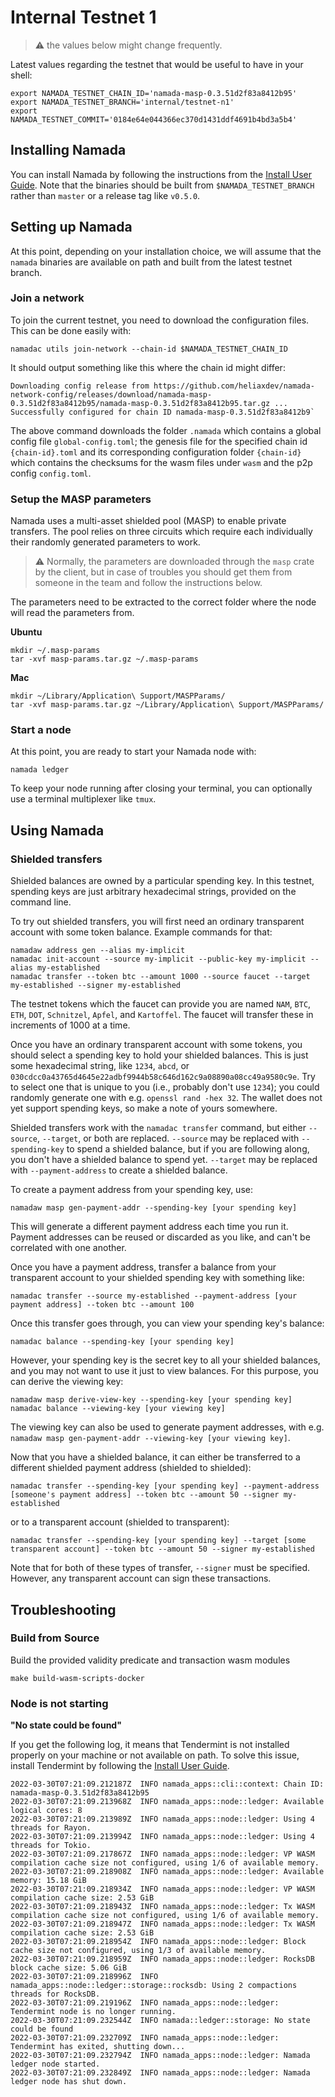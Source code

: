 # Internal Testnet 1

>⚠️ the values below might change frequently.

Latest values regarding the testnet that would be useful to have in your shell:

```shell
export NAMADA_TESTNET_CHAIN_ID='namada-masp-0.3.51d2f83a8412b95'
export NAMADA_TESTNET_BRANCH='internal/testnet-n1'
export NAMADA_TESTNET_COMMIT='0184e64e044366ec370d1431ddf4691b4bd3a5b4'
```

## Installing Namada

You can install Namada by following the instructions from the [Install User Guide](../user-guide/install.md). Note that the binaries should be built from `$NAMADA_TESTNET_BRANCH` rather than `master` or a release tag like `v0.5.0`.

## Setting up Namada

At this point, depending on your installation choice, we will assume that the `namada` binaries are available on path and built from the latest testnet branch.

### Join a network

To join the current testnet, you need to download the configuration files. This can be done easily with:

```shell
namadac utils join-network --chain-id $NAMADA_TESTNET_CHAIN_ID
```

It should output something like this where the chain id might differ:

```shell
Downloading config release from https://github.com/heliaxdev/namada-network-config/releases/download/namada-masp-0.3.51d2f83a8412b95/namada-masp-0.3.51d2f83a8412b95.tar.gz ...
Successfully configured for chain ID namada-masp-0.3.51d2f83a8412b9`
```

The above command downloads the folder `.namada` which contains a global config file `global-config.toml`; the genesis file for the specified chain id `{chain-id}.toml` and its corresponding configuration folder `{chain-id}` which contains the checksums for the wasm files under `wasm` and the p2p config `config.toml`.

### Setup the MASP parameters

Namada uses a multi-asset shielded pool (MASP) to enable private transfers. The pool relies on three circuits which require each individually their randomly generated parameters to work.

>⚠️ Normally, the parameters are downloaded through the `masp` crate by the client, but in case of troubles you should get them from someone in the team and follow the instructions below.

<!-- You can download the parameters with:
```shell
[command]
``` -->

The parameters need to be extracted to the correct folder where the node will read the parameters from.

**Ubuntu**

```shell
mkdir ~/.masp-params
tar -xvf masp-params.tar.gz ~/.masp-params
```

**Mac**

```shell
mkdir ~/Library/Application\ Support/MASPParams/
tar -xvf masp-params.tar.gz ~/Library/Application\ Support/MASPParams/
```

### Start a node

At this point, you are ready to start your Namada node with:

```shell
namada ledger
```

To keep your node running after closing your terminal, you can optionally use a terminal multiplexer like `tmux`.

## Using Namada

### Shielded transfers

Shielded balances are owned by a particular spending key. In this
testnet, spending keys are just arbitrary hexadecimal strings, provided
on the command line.

To try out shielded transfers, you will first need an ordinary
transparent account with some token balance. Example commands for that:

```
namadaw address gen --alias my-implicit
namadac init-account --source my-implicit --public-key my-implicit --alias my-established
namadac transfer --token btc --amount 1000 --source faucet --target my-established --signer my-established
```

The testnet tokens which the faucet can provide you are named `NAM`,
`BTC`, `ETH`, `DOT`, `Schnitzel`, `Apfel`, and `Kartoffel`. The faucet
will transfer these in increments of 1000 at a time.

Once you have an ordinary transparent account with some tokens, you
should select a spending key to hold your shielded balances. This is
just some hexadecimal string, like `1234`, `abcd`, or
`030cdcc0a43765d4645e22adbf9944b58c646d162c9a08890a08cc49a9580c9e`. Try
to select one that is unique to you (i.e., probably don't use `1234`);
you could randomly generate one with e.g. `openssl rand -hex 32`. The
wallet does not yet support spending keys, so make a note of yours
somewhere.

Shielded transfers work with the `namadac transfer` command, but either
`--source`, `--target`, or both are replaced. `--source` may be replaced
with `--spending-key` to spend a shielded balance, but if you are
following along, you don't have a shielded balance to spend yet.
`--target` may be replaced with `--payment-address` to create a shielded
balance.

To create a payment address from your spending key, use:

```shell
namadaw masp gen-payment-addr --spending-key [your spending key]
```

This will generate a different payment address each time you run it.
Payment addresses can be reused or discarded as you like, and can't be
correlated with one another.

Once you have a payment address, transfer a balance from your
transparent account to your shielded spending key with something like:

```shell
namadac transfer --source my-established --payment-address [your payment address] --token btc --amount 100
```

Once this transfer goes through, you can view your spending key's
balance:

```shell
namadac balance --spending-key [your spending key]
```

However, your spending key is the secret key to all your shielded
balances, and you may not want to use it just to view balances. For this
purpose, you can derive the viewing key:

```shell
namadaw masp derive-view-key --spending-key [your spending key]
namadac balance --viewing-key [your viewing key]
```

The viewing key can also be used to generate payment addresses, with
e.g. `namadaw masp gen-payment-addr --viewing-key [your viewing key]`.

Now that you have a shielded balance, it can either be transferred to a
different shielded payment address (shielded to shielded):

```shell
namadac transfer --spending-key [your spending key] --payment-address [someone's payment address] --token btc --amount 50 --signer my-established
```

or to a transparent account (shielded to transparent):

```shell
namadac transfer --spending-key [your spending key] --target [some transparent account] --token btc --amount 50 --signer my-established
```

Note that for both of these types of transfer, `--signer` must be
specified. However, any transparent account can sign these transactions.

## Troubleshooting

### Build from Source

Build the provided validity predicate and transaction wasm modules

```shell
make build-wasm-scripts-docker
```

### Node is not starting

**"No state could be found"**

If you get the following log, it means that Tendermint is not installed properly on your machine or not available on path. To solve this issue, install Tendermint by following the [Install User Guide](../user-guide/install.md).

```shell
2022-03-30T07:21:09.212187Z  INFO namada_apps::cli::context: Chain ID: namada-masp-0.3.51d2f83a8412b95
2022-03-30T07:21:09.213968Z  INFO namada_apps::node::ledger: Available logical cores: 8
2022-03-30T07:21:09.213989Z  INFO namada_apps::node::ledger: Using 4 threads for Rayon.
2022-03-30T07:21:09.213994Z  INFO namada_apps::node::ledger: Using 4 threads for Tokio.
2022-03-30T07:21:09.217867Z  INFO namada_apps::node::ledger: VP WASM compilation cache size not configured, using 1/6 of available memory.
2022-03-30T07:21:09.218908Z  INFO namada_apps::node::ledger: Available memory: 15.18 GiB
2022-03-30T07:21:09.218934Z  INFO namada_apps::node::ledger: VP WASM compilation cache size: 2.53 GiB
2022-03-30T07:21:09.218943Z  INFO namada_apps::node::ledger: Tx WASM compilation cache size not configured, using 1/6 of available memory.
2022-03-30T07:21:09.218947Z  INFO namada_apps::node::ledger: Tx WASM compilation cache size: 2.53 GiB
2022-03-30T07:21:09.218954Z  INFO namada_apps::node::ledger: Block cache size not configured, using 1/3 of available memory.
2022-03-30T07:21:09.218959Z  INFO namada_apps::node::ledger: RocksDB block cache size: 5.06 GiB
2022-03-30T07:21:09.218996Z  INFO namada_apps::node::ledger::storage::rocksdb: Using 2 compactions threads for RocksDB.
2022-03-30T07:21:09.219196Z  INFO namada_apps::node::ledger: Tendermint node is no longer running.
2022-03-30T07:21:09.232544Z  INFO namada::ledger::storage: No state could be found
2022-03-30T07:21:09.232709Z  INFO namada_apps::node::ledger: Tendermint has exited, shutting down...
2022-03-30T07:21:09.232794Z  INFO namada_apps::node::ledger: Namada ledger node started.
2022-03-30T07:21:09.232849Z  INFO namada_apps::node::ledger: Namada ledger node has shut down.
```
